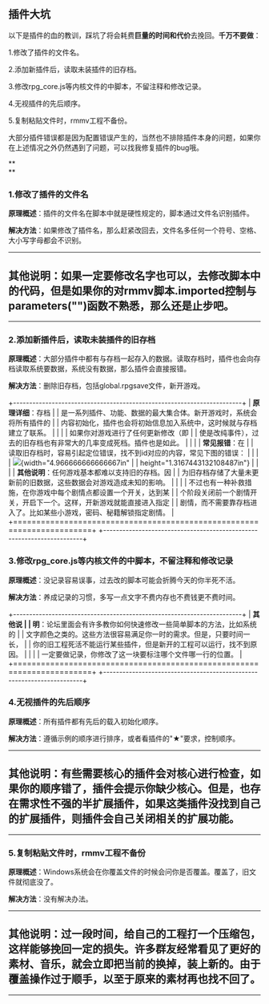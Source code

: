 ## 插件大坑

以下是插件的血的教训，踩坑了将会耗费**巨量的时间和代价**去挽回。**千万不要做**：

1.修改了插件的文件名。

2.添加新插件后，读取未装插件的旧存档。

3.修改rpg_core.js等内核文件的中脚本，不留注释和修改记录。

4.无视插件的先后顺序。

5.复制粘贴文件时，rmmv工程不备份。

大部分插件错误都是因为配置错误产生的，当然也不排除插件本身的问题，如果你在上述情况之外仍然遇到了问题，可以找我修复插件的bug哦。

**\
**

### 1.修改了插件的文件名

**原理概述**：插件的文件名在脚本中就是硬性规定的，脚本通过文件名识别插件。

**解决方法**：如果修改了插件名，那么赶紧改回去，文件名多任何一个符号、空格、大小写字母都会不识别。

  ---------------------------------------------------------------------------------------------------------------------------------------------
  **其他说明**：如果一定要修改名字也可以，去修改脚本中的代码，但是如果你的对rmmv脚本.imported控制与parameters("")函数不熟悉，那么还是止步吧。
  ---------------------------------------------------------------------------------------------------------------------------------------------

  ---------------------------------------------------------------------------------------------------------------------------------------------

### 2.添加新插件后，读取未装插件的旧存档

**原理概述**：大部分插件中都有与存档一起存入的数据。读取存档时，插件也会向存档读取系统要数据，系统没有数据，那么插件会直接报错。

**解决方法**：删除旧存档，包括global.rpgsave文件，新开游戏。

+-----------------------------------------------------------------------+
| **原理详细**：存档                                                    |
| 是一系列插件、功能、数据的最大集合体。新开游戏时，系统会将所有插件的  |
| 内容初始化，插件也会将初始信息加入系统中，这时候就与存档建立了联系。  |
|                                                                       |
| 如果你对游戏进行了任何更新修改（即                                    |
| 使是改纯事件），过去的旧存档也有非常大的几率变成死档。插件也是如此。  |
|                                                                       |
| **常见报错**：在                                                      |
| 读取旧存档时，容易引起定位错误，找不到id对应的内容，常见下图的错误：  |
|                                                                       |
| ![](media/image1.png){width="4.966666666666667in"                     |
| height="1.3167443132108487in"}                                        |
|                                                                       |
| **其他说明**：任何游戏基本都难以支持旧的存档。因                      |
| 为旧存档存储了大量未更新前的旧数据，这些数据会对游戏造成未知的影响。  |
|                                                                       |
| 不过也有一种补救措施，在你游戏中每个剧情点都设置一个开关，达到某      |
| 个阶段关闭前一个剧情开关，开启下一个。这样，开新游戏就能直接进入指定  |
| 剧情，而不需要靠存档进入了。比如某些小游戏，密码、秘籍解锁指定剧情。  |
+=======================================================================+
+-----------------------------------------------------------------------+

### 3.修改rpg_core.js等内核文件的中脚本，不留注释和修改记录

**原理概述**：没记录容易误事，过去改的脚本可能会折腾今天的你半死不活。

**解决方法**：养成记录的习惯，多写一点文字不费内存也不费钱更不费时间。

+-----------------------------------------------------------------------+
| **其他说                                                              |
| 明**：论坛里面会有许多教你如何快速修改一些简单脚本的方法，比如系统的  |
| 文字颜色之类的。这些方法很容易满足你一时的需求。但是，只要时间一长，  |
| 你的旧工程死活不能运行某些插件，但是新开的工程可以运行，找不到原因。  |
|                                                                       |
| 一定要做记录，你修改了这一块要标注哪个文件哪一行的位置。              |
+=======================================================================+
+-----------------------------------------------------------------------+

### 4.无视插件的先后顺序

**原理概述**：所有插件都有先后的载入初始化顺序。

**解决方法**：遵循示例的顺序进行排序，或者看插件的"★"要求，控制顺序。

  --------------------------------------------------------------------------------------------------------------------------------------------------------------------------------------------------
  **其他说明**：有些需要核心的插件会对核心进行检查，如果你的顺序错了，插件会提示你缺少核心。但是，也存在需求性不强的半扩展插件，如果这类插件没找到自己的扩展插件，则插件会自己关闭相关的扩展功能。
  --------------------------------------------------------------------------------------------------------------------------------------------------------------------------------------------------

  --------------------------------------------------------------------------------------------------------------------------------------------------------------------------------------------------

### 5.复制粘贴文件时，rmmv工程不备份

**原理概述**：Windows系统会在你覆盖文件的时候会问你是否覆盖。覆盖了，旧文件就彻底没了。

**解决方法**：没有解决办法。

  ------------------------------------------------------------------------------------------------------------------------------------------------------------------------------------------------------
  **其他说明**：过一段时间，给自己的工程打一个压缩包，这样能够挽回一定的损失。许多群友经常看见了更好的素材、音乐，就会立即把当前的换掉，装上新的。由于覆盖操作过于顺手，以至于原来的素材再也找不回了。
  ------------------------------------------------------------------------------------------------------------------------------------------------------------------------------------------------------

  ------------------------------------------------------------------------------------------------------------------------------------------------------------------------------------------------------
